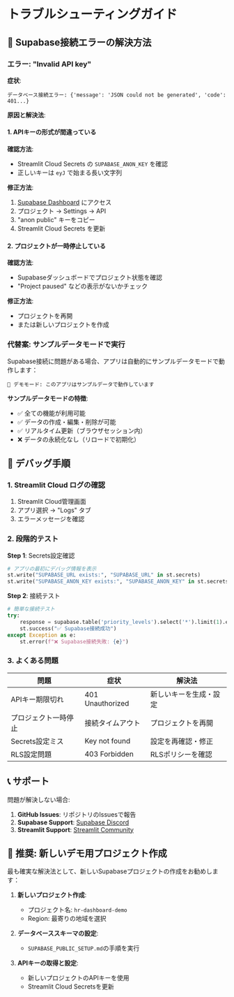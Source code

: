 # トラブルシューティングガイド

## 🔧 Supabase接続エラーの解決方法

### エラー: "Invalid API key"

**症状**: 
```
データベース接続エラー: {'message': 'JSON could not be generated', 'code': 401...}
```

**原因と解決法**:

#### 1. APIキーの形式が間違っている

**確認方法**:
- Streamlit Cloud Secrets の `SUPABASE_ANON_KEY` を確認
- 正しいキーは `eyJ` で始まる長い文字列

**修正方法**:
1. [Supabase Dashboard](https://app.supabase.com) にアクセス
2. プロジェクト → Settings → API
3. "anon public" キーをコピー
4. Streamlit Cloud Secrets を更新

#### 2. プロジェクトが一時停止している

**確認方法**:
- Supabaseダッシュボードでプロジェクト状態を確認
- "Project paused" などの表示がないかチェック

**修正方法**:
- プロジェクトを再開
- または新しいプロジェクトを作成

### 代替案: サンプルデータモードで実行

Supabase接続に問題がある場合、アプリは自動的にサンプルデータモードで動作します：

```
🎯 デモモード: このアプリはサンプルデータで動作しています
```

**サンプルデータモードの特徴**:
- ✅ 全ての機能が利用可能
- ✅ データの作成・編集・削除が可能
- ✅ リアルタイム更新（ブラウザセッション内）
- ❌ データの永続化なし（リロードで初期化）

## 🔄 デバッグ手順

### 1. Streamlit Cloud ログの確認

1. Streamlit Cloud管理画面
2. アプリ選択 → "Logs" タブ
3. エラーメッセージを確認

### 2. 段階的テスト

**Step 1**: Secrets設定確認
```python
# アプリの最初にデバッグ情報を表示
st.write("SUPABASE_URL exists:", "SUPABASE_URL" in st.secrets)
st.write("SUPABASE_ANON_KEY exists:", "SUPABASE_ANON_KEY" in st.secrets)
```

**Step 2**: 接続テスト
```python
# 簡単な接続テスト
try:
    response = supabase.table('priority_levels').select('*').limit(1).execute()
    st.success("✅ Supabase接続成功")
except Exception as e:
    st.error(f"❌ Supabase接続失敗: {e}")
```

### 3. よくある問題

| 問題 | 症状 | 解決法 |
|------|------|---------|
| APIキー期限切れ | 401 Unauthorized | 新しいキーを生成・設定 |
| プロジェクト一時停止 | 接続タイムアウト | プロジェクトを再開 |
| Secrets設定ミス | Key not found | 設定を再確認・修正 |
| RLS設定問題 | 403 Forbidden | RLSポリシーを確認 |

## 📞 サポート

問題が解決しない場合:

1. **GitHub Issues**: リポジトリのIssuesで報告
2. **Supabase Support**: [Supabase Discord](https://discord.supabase.com)
3. **Streamlit Support**: [Streamlit Community](https://discuss.streamlit.io)

## 🎯 推奨: 新しいデモ用プロジェクト作成

最も確実な解決法として、新しいSupabaseプロジェクトの作成をお勧めします：

1. **新しいプロジェクト作成**:
   - プロジェクト名: `hr-dashboard-demo`
   - Region: 最寄りの地域を選択

2. **データベーススキーマの設定**:
   - `SUPABASE_PUBLIC_SETUP.md`の手順を実行

3. **APIキーの取得と設定**:
   - 新しいプロジェクトのAPIキーを使用
   - Streamlit Cloud Secretsを更新